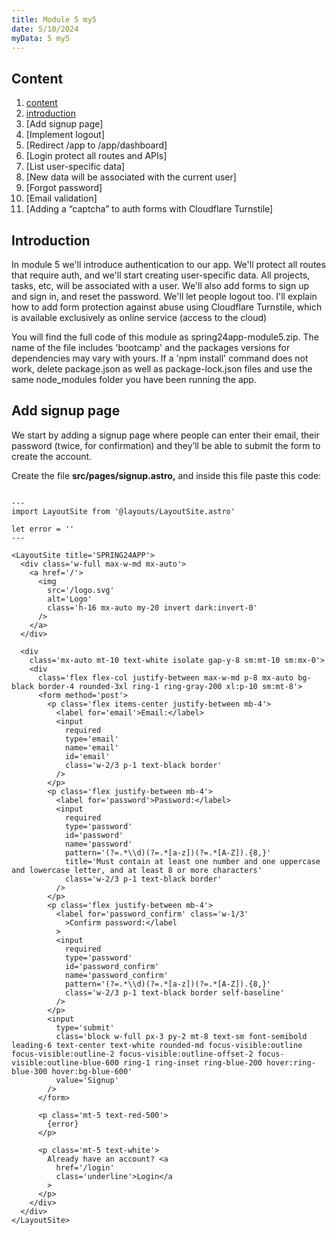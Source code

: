 ```yaml
---
title: Module 5 my5
date: 5/10/2024
myData: 5 my5
---
```


## Content

1. [content](#content)
1. [introduction](#introduction)
2. [Add signup page]
3. [Implement logout]
4. [Redirect /app to /app/dashboard]
5. [Login protect all routes and APIs]
6. [List user-specific data]
7. [New data will be associated with the current user]
8. [Forgot password]
9. [Email validation]
1. [Adding a “captcha” to auth forms with Cloudflare Turnstile]

## Introduction

In module 5 we'll introduce authentication to our app. We'll protect all routes that require auth, and we'll start creating user-specific data. All projects, tasks, etc, will be associated with a user. We'll also add forms to sign up and sign in, and reset the password. We'll let people logout too. I'll explain how to add form protection against abuse using Cloudflare Turnstile, which is available exclusively as online service (access to the cloud)

You will find the full code of this module as spring24app-module5.zip. The name of the file includes 'bootcamp' and the packages versions for dependencies may vary with yours. If a 'npm install' command does not work, delete package.json as well as package-lock.json files and use the same node_modules folder you have been running the app.

## Add signup page

We start by adding a signup page where people can enter their email, their password (twice, for confirmation) and they’ll be able to submit the form to create the account.

Create the file **src/pages/signup.astro,** and inside this file paste this code:



```

---
import LayoutSite from '@layouts/LayoutSite.astro'

let error = ''
---

<LayoutSite title='SPRING24APP'>
  <div class='w-full max-w-md mx-auto'>
    <a href='/'>
      <img
        src='/logo.svg'
        alt='Logo'
        class='h-16 mx-auto my-20 invert dark:invert-0'
      />
    </a>
  </div>

  <div
    class='mx-auto mt-10 text-white isolate gap-y-8 sm:mt-10 sm:mx-0'>
    <div
      class='flex flex-col justify-between max-w-md p-8 mx-auto bg-black border-4 rounded-3xl ring-1 ring-gray-200 xl:p-10 sm:mt-8'>
      <form method='post'>
        <p class='flex items-center justify-between mb-4'>
          <label for='email'>Email:</label>
          <input
            required
            type='email'
            name='email'
            id='email'
            class='w-2/3 p-1 text-black border'
          />
        </p>
        <p class='flex justify-between mb-4'>
          <label for='password'>Password:</label>
          <input
            required
            type='password'
            id='password'
            name='password'
            pattern='(?=.*\\d)(?=.*[a-z])(?=.*[A-Z]).{8,}'
            title='Must contain at least one number and one uppercase and lowercase letter, and at least 8 or more characters'
            class='w-2/3 p-1 text-black border'
          />
        </p>
        <p class='flex justify-between mb-4'>
          <label for='password_confirm' class='w-1/3'
            >Confirm password:</label
          >
          <input
            required
            type='password'
            id='password_confirm'
            name='password_confirm'
            pattern='(?=.*\\d)(?=.*[a-z])(?=.*[A-Z]).{8,}'
            class='w-2/3 p-1 text-black border self-baseline'
          />
        </p>
        <input
          type='submit'
          class='block w-full px-3 py-2 mt-8 text-sm font-semibold leading-6 text-center text-white rounded-md focus-visible:outline focus-visible:outline-2 focus-visible:outline-offset-2 focus-visible:outline-blue-600 ring-1 ring-inset ring-blue-200 hover:ring-blue-300 hover:bg-blue-600'
          value='Signup'
        />
      </form>

      <p class='mt-5 text-red-500'>
        {error}
      </p>

      <p class='mt-5 text-white'>
        Already have an account? <a
          href='/login'
          class='underline'>Login</a
        >
      </p>
    </div>
  </div>
</LayoutSite>

```     

